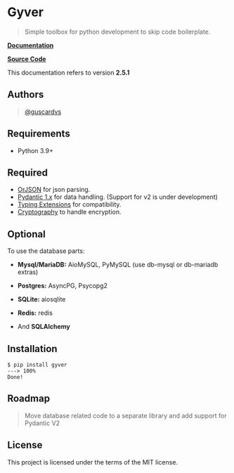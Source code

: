 # Gyver

> Simple toolbox for python development to skip code boilerplate.

[**Documentation**](https://guscardvs.github.io/gyver/)

[**Source Code**](https://github.com/guscardvs/gyver)

This documentation refers to version **2.5.1**

## Authors

> [@guscardvs](https://github.com/guscardvs)

## Requirements

* Python 3.9+


## Required

* [OrJSON](https://github.com/ijl/orjson) for json parsing.
* [Pydantic 1.x](https://docs.pydantic.dev) for data handling. (Support for v2 is under development)
* [Typing Extensions](https://github.com/python/typing_extensions) for compatibility.
* [Cryptography](https://cryptography.io) to handle encryption.

## Optional

To use the database parts:

* **Mysql/MariaDB:** AioMySQL, PyMySQL (use db-mysql or db-mariadb extras)

* **Postgres:** AsyncPG, Psycopg2

* **SQLite:** aiosqlite

* **Redis:** redis

* And **SQLAlchemy**


## Installation

<!-- termynal -->

```
$ pip install gyver
---> 100%
Done!
```

## Roadmap

> Move database related code to a separate library and add support for Pydantic V2

##  License

This project is licensed under the terms of the MIT license.